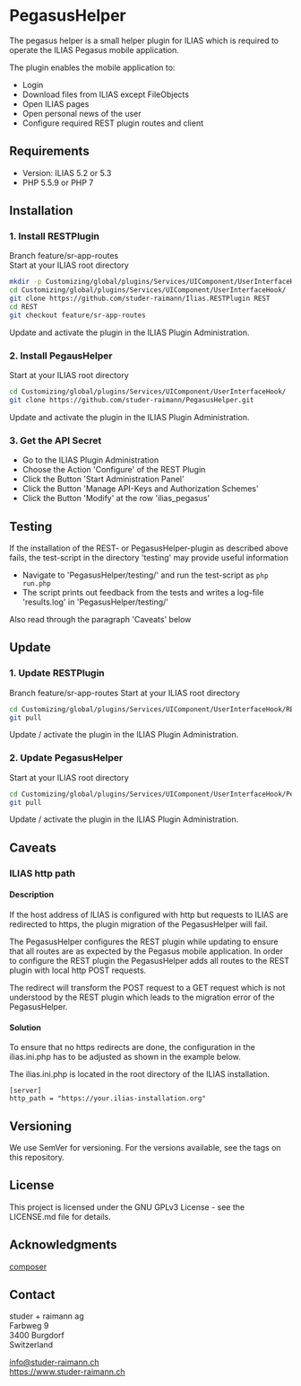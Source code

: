 # PegasusHelper
The pegasus helper is a small helper plugin for ILIAS which is required to
operate the ILIAS Pegasus mobile application.

The plugin enables the mobile application to:
- Login
- Download files from ILIAS except FileObjects
- Open ILIAS pages
- Open personal news of the user
- Configure required REST plugin routes and client



## Requirements
* Version: ILIAS 5.2 or 5.3
* PHP 5.5.9 or PHP 7

## Installation

### 1. Install RESTPlugin
Branch feature/sr-app-routes  
Start at your ILIAS root directory 
```bash
mkdir -p Customizing/global/plugins/Services/UIComponent/UserInterfaceHook/  
cd Customizing/global/plugins/Services/UIComponent/UserInterfaceHook/  
git clone https://github.com/studer-raimann/Ilias.RESTPlugin REST
cd REST
git checkout feature/sr-app-routes
```  
Update and activate the plugin in the ILIAS Plugin Administration.

### 2. Install PegausHelper
Start at your ILIAS root directory 
```bash
cd Customizing/global/plugins/Services/UIComponent/UserInterfaceHook/  
git clone https://github.com/studer-raimann/PegasusHelper.git  
```
Update and activate the plugin in the ILIAS Plugin Administration.

### 3. Get the API Secret  
- Go to the ILIAS Plugin Administration  
- Choose the Action 'Configure' of the REST Plugin  
- Click the Button 'Start Administration Panel'  
- Click the Button 'Manage API-Keys and Authorization Schemes'  
- Click the Button 'Modify' at the row 'ilias_pegasus'  

## Testing
If the installation of the REST- or PegasusHelper-plugin as described above fails, the test-script in the directory 'testing' may provide useful information

- Navigate to 'PegasusHelper/testing/' and run the test-script as ```php run.php```
- The script prints out feedback from the tests and writes a log-file 'results.log' in 'PegasusHelper/testing/'

Also read through the paragraph 'Caveats' below

## Update

### 1. Update RESTPlugin
Branch feature/sr-app-routes
Start at your ILIAS root directory

```bash
cd Customizing/global/plugins/Services/UIComponent/UserInterfaceHook/REST
git pull
```
Update / activate the plugin in the ILIAS Plugin Administration.

### 2. Update PegasusHelper
Start at your ILIAS root directory 

```bash
cd Customizing/global/plugins/Services/UIComponent/UserInterfaceHook/PegasusHelper
git pull
```

Update / activate the plugin in the ILIAS Plugin Administration.

## Caveats
### ILIAS http path

#### Description
If the host address of ILIAS is configured with http but requests to ILIAS are
redirected to https, the plugin migration of the PegasusHelper will fail.

The PegasusHelper configures the REST plugin while updating to ensure that all
routes are as expected by the Pegasus mobile application. In order to configure the REST
plugin the PegasusHelper adds all routes to the REST plugin with local http POST requests.

The redirect will transform the POST request to a GET request which is not understood by
the REST plugin which leads to the migration error of the PegasusHelper.

#### Solution
To ensure that no https redirects are done, the configuration in the ilias.ini.php has to
be adjusted as shown in the example below.

The ilias.ini.php is located in the root directory of the ILIAS installation.
```text
[server]
http_path = "https://your.ilias-installation.org"
```

## Versioning
We use SemVer for versioning. For the versions available, see the tags on this repository.

## License
This project is licensed under the GNU GPLv3 License - see the LICENSE.md file for details.

## Acknowledgments
[composer](https://getcomposer.org/)

## Contact

studer + raimann ag  
Farbweg 9  
3400 Burgdorf  
Switzerland

[info@studer-raimann.ch](mailto:info@studer-raimann.ch)  
<https://www.studer-raimann.ch>

